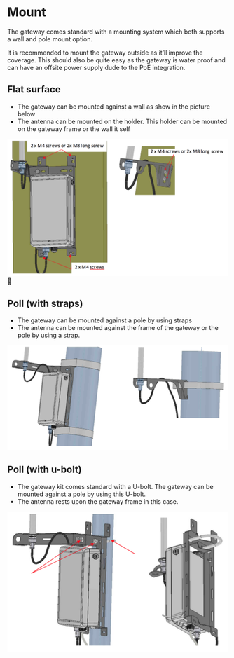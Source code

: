 # Mount
The gateway comes standard with a mounting system which both supports a wall and pole mount option. 

It is recommended to mount the gateway outside as it’ll improve the coverage. This should also be quite easy as the gateway is water proof and can have an offsite power supply dude to the PoE integration. 

## Flat surface

- The gateway can be mounted against a wall as show in the picture below
- The antenna can be mounted on the holder. This holder can be mounted on the gateway frame or the wall it self

![Flat surface](mount-flat.png)
## Poll (with straps)

- The gateway can be mounted against a pole by using straps
- The antenna can be mounted against the frame of the gateway or the pole by using a strap.

![Poll (with straps)](mount-straps.png)

## Poll (with u-bolt)

- The gateway kit comes standard with a U-bolt. The gateway can be mounted against a pole by using this U-bolt.
- The antenna rests upon the gateway frame in this case.

![Poll (with u-bolt)](mount-ubolt.png)






